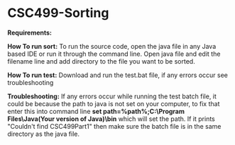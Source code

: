 # CSC499-Sorting

**Requirements:**


**How To run sort:**
To run the source code, open the java file in any Java based IDE or run it through the command line. Open java file and edit the filename line and add directory to the file you want to be sorted.

**How To run test:**
Download and run the test.bat file, if any errors occur see troubleshooting

**Troubleshooting:**
If any errors occur while running the test batch file, it could be because the path to java is not set on your computer, to fix that enter this into command line **set path=%path%;C:\Program Files\Java\(Your version of Java)\bin** which will set the path. If it prints "Couldn't find CSC499Part1" then make sure the batch file is in the same directory as the java file.
